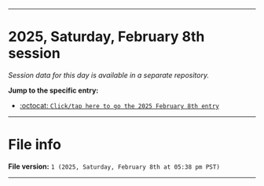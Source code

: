 
***

# 2025, Saturday, February 8th session

_Session data for this day is available in a separate repository._

**Jump to the specific entry:**

- [:octocat: `Click/tap here to go the 2025 February 8th entry`](https://github.com/seanpm2001/SeansLifeArchive_Images_TinyTower_Y2025/tree/SeansLifeArchive_Images_TinyTower_Y2025_Main-dev/2025/02_February/08/)

***

# File info

**File version:** `1 (2025, Saturday, February 8th at 05:38 pm PST)`

***
